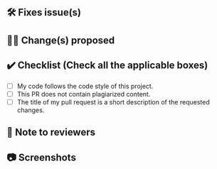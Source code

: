 <!-- If your PR fixes an open issue, use `Closes #101` to link your PR with the issue. #101 stands for the issue number you are fixing -->

## 🛠️ Fixes issue(s)

<!-- Remove this section if not applicable -->

<!-- Example: Closes #31 -->

## 👨‍💻 Change(s) proposed

<!-- List all the proposed changes in your PR -->

## ✔️ Checklist (Check all the applicable boxes) <!-- Follow the below conventions to check the box -->

<!-- Mark all the applicable boxes. To mark the box as done follow the following conventions -->
<!--
[x] - Correct; marked as done
[ ] - Not correct; marked as **not** done
-->

- [ ] My code follows the code style of this project.
- [ ] This PR does not contain plagiarized content.
- [ ] The title of my pull request is a short description of the requested changes.

## 📄 Note to reviewers

<!-- Add notes to reviewers if applicable -->

## 📷 Screenshots
